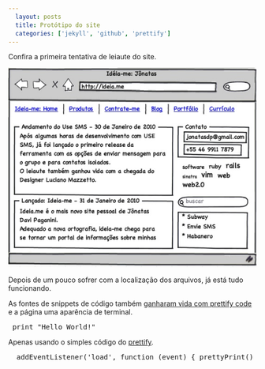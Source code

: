 ```yaml
---
  layout: posts 
  title: Protótipo do site
  categories: ['jekyll', 'github', 'prettify']
---
```


Confira a primeira tentativa de leiaute do site.

![prototipo]

Depois de um pouco sofrer com a localização dos arquivos, já está tudo funcionando.

As fontes de snippets de código também [ganharam vida com prettify code][prettify-code] e a página uma aparência de terminal.

<div>
<pre class="prettyprint lang-ruby">
 print "Hello World!"
</pre>
</div>

Apenas usando o simples código do [prettify][prettify-code].

<div>
<pre class="prettyprint lang-javascript">
  addEventListener('load', function (event) { prettyPrint() }, false);  
</pre>
</div>

[prototipo]: /../../../images/prototipo_site.jpg
[prettify-code]:http://code.google.com/p/google-code-prettify/
